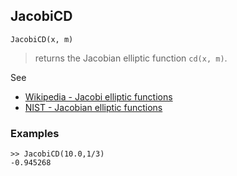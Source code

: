 ## JacobiCD

```
JacobiCD(x, m)
```

> returns the Jacobian elliptic function `cd(x, m)`. 
   

See
* [Wikipedia - Jacobi elliptic functions](https://en.wikipedia.org/wiki/Jacobi_elliptic_functions)
* [NIST - Jacobian elliptic functions](https://dlmf.nist.gov/22.5)

### Examples

```
>> JacobiCD(10.0,1/3) 
-0.945268
```
